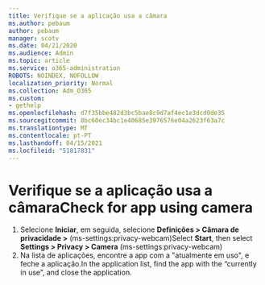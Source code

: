 ```yaml
---
title: Verifique se a aplicação usa a câmara
ms.author: pebaum
author: pebaum
manager: scotv
ms.date: 04/21/2020
ms.audience: Admin
ms.topic: article
ms.service: o365-administration
ROBOTS: NOINDEX, NOFOLLOW
localization_priority: Normal
ms.collection: Adm_O365
ms.custom:
- gethelp
ms.openlocfilehash: d7f35bbe482d3bc5bae8c9d7af4ec1e3dcd0de35
ms.sourcegitcommit: 8bc60ec34bc1e40685e3976576e04a2623f63a7c
ms.translationtype: MT
ms.contentlocale: pt-PT
ms.lasthandoff: 04/15/2021
ms.locfileid: "51817831"
---
```

# <a name="check-for-app-using-camera"></a><span data-ttu-id="d24cf-102">Verifique se a aplicação usa a câmara</span><span class="sxs-lookup"><span data-stu-id="d24cf-102">Check for app using camera</span></span>

1. <span data-ttu-id="d24cf-103">Selecione **Iniciar**, em seguida, selecione **Definições > Câmara de privacidade >** (ms-settings:privacy-webcam)</span><span class="sxs-lookup"><span data-stu-id="d24cf-103">Select **Start**, then select **Settings > Privacy > Camera** (ms-settings:privacy-webcam)</span></span>
2. <span data-ttu-id="d24cf-104">Na lista de aplicações, encontre a app com a "atualmente em uso", e feche a aplicação.</span><span class="sxs-lookup"><span data-stu-id="d24cf-104">In the application list, find the app with the “currently in use”, and close the application.</span></span>
